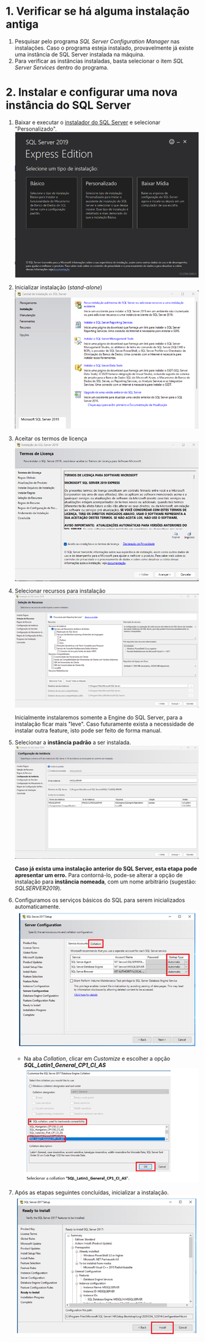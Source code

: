# 1. Verificar se há alguma instalação antiga

1. Pesquisar pelo programa *SQL Server Configuration Manager* nas instalações. Caso o programa esteja instalado, provavelmente já existe uma instância de SQL Server instalada na máquina.
2. Para verificar as instâncias instaladas, basta selecionar o item *SQL Server Services* dentro do programa.

# 2. Instalar e configurar uma nova instância do SQL Server

1. Baixar e executar o [instalador do SQL Server](https://www.microsoft.com/pt-br/download/details.aspx?id=101064) e selecionar "Personalizado".
   ![image](../img/instalacao_sql_server/00.png)
   
2. Inicializar instalação (*stand-alone*)
   ![image](../img/instalacao_sql_server/01.png)

3. Aceitar os termos de licença
   ![image](../img/instalacao_sql_server/02.png)

4. Selecionar recursos para instalação
   ![image](../img/instalacao_sql_server/03.png)

   Inicialmente instalaremos somente a Engine do SQL Server, para a instalação ficar mais "leve". Caso futuramente exista a necessidade de instalar outra feature, isto pode ser feito de forma manual.

5. Selecionar a **instância padrão** a ser instalada.
   ![image](../img/instalacao_sql_server/04.png)

   **Caso já exista uma instalação anterior do SQL Server, esta etapa pode apresentar um erro.** Para contorná-lo, pode-se alterar a opção de instalação para **instância nomeada**, com um nome arbitrário (sugestão: *SQLSERVER2019*).

6. Configuramos os serviços básicos do SQL para serem inicializados automaticamente.
   ![image](../img/instalacao_sql_server/05.png)

   - Na aba *Collation*, clicar em *Customize* e escolher a opção ***SQL_Latin1_General_CP1_CI_AS***
   ![image](../img/instalacao_sql_server/06.png)

7. Após as etapas seguintes concluídas, inicializar a instalação.
   ![image](../img/instalacao_sql_server/07.png)
